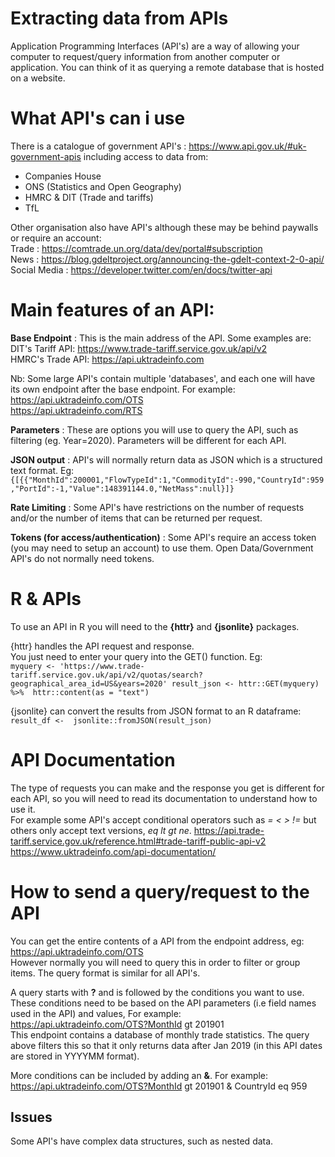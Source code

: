 # Extracting data from APIs
Application Programming Interfaces (API's) are a way of allowing your computer to request/query information from another computer or application. You can think of it as querying a remote database that is hosted on a website. 

# What API's can i use
There is a catalogue of government API's : https://www.api.gov.uk/#uk-government-apis including access to data from:  
- Companies House  
- ONS (Statistics and Open Geography)  
- HMRC & DIT (Trade and tariffs)  
- TfL 

Other organisation also have API's although these may be behind paywalls or require an account:  
Trade : https://comtrade.un.org/data/dev/portal#subscription  
News : https://blog.gdeltproject.org/announcing-the-gdelt-context-2-0-api/  
Social Media : https://developer.twitter.com/en/docs/twitter-api 

# Main features of an API:
**Base Endpoint** : This is the main address of the API. Some examples are:  
DIT's Tariff API: https://www.trade-tariff.service.gov.uk/api/v2  
HMRC's Trade API: https://api.uktradeinfo.com

Nb: Some large API's contain multiple 'databases', and each one will have its own endpoint after the base endpoint. For example:
https://api.uktradeinfo.com/OTS  
https://api.uktradeinfo.com/RTS

**Parameters** : These are options you will use to query the API, such as filtering (eg. Year=2020). Parameters will be different for each API.

**JSON output** : API's will normally return data as JSON which is a structured text format. Eg:
`{[{{"MonthId":200001,"FlowTypeId":1,"CommodityId":-990,"CountryId":959,"PortId":-1,"Value":148391144.0,"NetMass":null}]}`

**Rate Limiting** : Some API's have restrictions on the number of requests and/or the number of items that can be returned per request.

**Tokens (for access/authentication)** : Some API's require an access token (you may need to setup an account) to use them. Open Data/Government  API's do not normally need tokens.


# R & APIs
To use an API in R you will need to the **{httr}** and **{jsonlite}** packages.

{httr} handles the API request and response.  
You just need to enter your query into the GET() function. Eg:  
`myquery <- 'https://www.trade-tariff.service.gov.uk/api/v2/quotas/search?geographical_area_id=US&years=2020'
result_json <- httr::GET(myquery) %>% 
  httr::content(as = "text")`  
  
{jsonlite} can convert the results from JSON format to an R dataframe:  
`result_df <-  jsonlite::fromJSON(result_json)`


# API Documentation
The type of requests you can make and the response you get is different for each API, so you will need to read its documentation to understand how to use it.  
For example some API's accept conditional operators such as *= < > !=* but others only accept text versions, *eq lt gt ne*.
https://api.trade-tariff.service.gov.uk/reference.html#trade-tariff-public-api-v2  
https://www.uktradeinfo.com/api-documentation/

# How to send a query/request to the API
You can get the entire contents of a API from the endpoint address, eg: https://api.uktradeinfo.com/OTS  
However normally you will need to query this in order to filter or group items. The query format is similar for all API's.

A query starts with **?** and is followed by the conditions you want to use.
These conditions need to be based on the API parameters (i.e field names used in the API) and values, For example:   
https://api.uktradeinfo.com/OTS?MonthId gt 201901  
This endpoint contains a database of monthly trade statistics. The query above filters this so that it only returns data after Jan 2019 (in this API dates are stored in YYYYMM format).  

More conditions can be included by adding an **&**. For example:   
https://api.uktradeinfo.com/OTS?MonthId gt 201901 & CountryId eq 959 





## Issues
Some API's have complex data structures, such as nested data.
